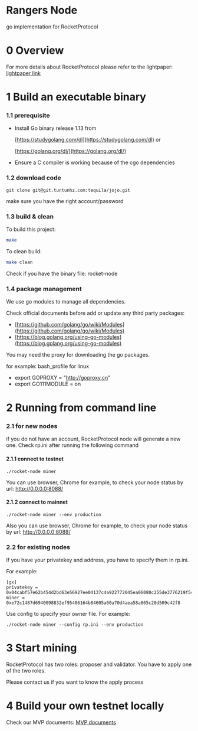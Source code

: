 # Rangers Node

go implementation for RocketProtocol

# 0 Overview

For more details about RocketProtocol please refer to the lightpaper: [lightpaper link](http://git.tuntunhz.com/tequila/opendocs/-/blob/master/0000-rocket-lightpaper/lightpaper.md)

# 1 Build an executable binary

### 1.1 prerequisite

- Install Go binary release 1.13 from

  [https://studygolang.com/dl](https://studygolang.com/dl) or

  [https://golang.org/dl/](https://golang.org/dl/)
- Ensure a C compiler is working because of the cgo dependencies

### 1.2 download code
```
git clone git@git.tuntunhz.com:tequila/jojo.git
```

make sure you have the right account/password

### 1.3 build & clean

To build this project:

```sh
make
```

To clean build:

```sh
make clean
```

Check if you have the binary file: rocket-node

### 1.4 package management

We use go modules to manage all dependencies.

Check official documents before add or update any third party packages:

- [https://github.com/golang/go/wiki/Modules](https://github.com/golang/go/wiki/Modules)
- [https://blog.golang.org/using-go-modules](https://blog.golang.org/using-go-modules)

You may need the proxy for downloading the go packages.

for example: bash_profile for linux
- export GOPROXY = "http://goproxy.cn" 
- export GO111MODULE = on

# 2 Running from command line
### 2.1 for new nodes

if you do not have an account, RocketProtocol node will generate a new one. Check rp.ini after running the following command

#### 2.1.1 connect to testnet
```
./rocket-node miner
```

You can use browser, Chrome for example, to check your node status by url: http://0.0.0.0:8088/

#### 2.1.2 connect to mainnet
```
./rocket-node miner --env production
```

Also you can use browser, Chrome for example, to check your node status by url: http://0.0.0.0:8088/

### 2.2 for existing nodes
If you have your privatekey and address, you have to specify them in rp.ini. 

For example: 
```
[gx]
privatekey = 0x04cabf57e62b454d2bd63e56927ee04137c4a922772045ea06080c255de3776219f54ecfef798e309d0a6d0bd75e6ed2923db24e208580d77b87b9b5ee894dd241d9ae7e257a7803d760088170d1fb851d99f1039ee44506b9211fd2c77ff3e0df
miner = 0xe72c1487d6940098832ef95486164b84605a60a70d4aea58a865c20d509c42f8
```

Use config to specify your owner file. For example:
```
./rocket-node miner --config rp.ini --env production 
```

# 3 Start mining
RocketProtocol has two roles: proposer and validator. You have to apply one of the two roles.

Please contact us if you want to know the apply process

# 4 Build your own testnet locally

Check our MVP documents: [MVP documents](http://git.tuntunhz.com/tequila/rockectmvp)

